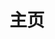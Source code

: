 ---
layout: home
title: 主页
hero:
  name: aboutTrans
  text: "跨性别相关知识科普站\n你想知道的都在这里"
  image:
    src: /twi.png
  actions:
    - theme: brand
      text: 查看文档
      link: welcome.md
    - theme: alt
      text: 在GitHub上查看
      link: https://github.com/ChisakaKanako/aboutTrans
features:
  - icon: 📑
    title: "#概念"
    details: 跨性别相关概念与医疗信息
  - icon: 💬
    title: "#问答"
    details: 跨性别相关知识问答Q&A
  - icon: 📖
    title: "#文章"
    details: 跨性别相关投稿与转载文章
  - icon: 💡
    title: "#关于"
    details: 网站内容投稿与修改建议
---